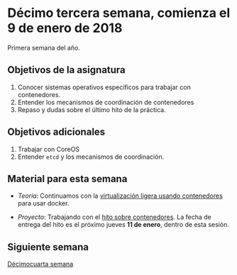 # Décimo tercera semana, comienza el 9 de enero de 2018

Primera semana del año.

## Objetivos de la asignatura

1. Conocer sistemas operativos específicos para trabajar con contenedores.
2. Entender los mecanismos de coordinación de contenedores
3. Repaso y dudas sobre el último hito de la práctica.

## Objetivos adicionales

1. Trabajar con CoreOS
2. Entender `etcd`  y los mecanismos de coordinación. 

## Material para esta semana

* *Teoría*: Continuamos con la [virtualización ligera usando contenedores](http://jj.github.io/CC/documentos/temas/Contenedores)
para usar docker.

* *Proyecto*: Trabajando con
  el
  [hito sobre contenedores](http://jj.github.io/CC/documentos/proyecto/5.Docker). La
  fecha de entrega del hito es el próximo jueves **11 de enero**,
  dentro de esta sesión.
  
## Siguiente semana

[Décimocuarta semana](14-semana.md)
